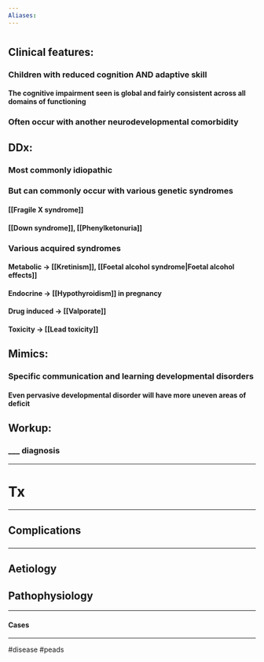```yaml
---
Aliases:
---
```

# 
## Clinical features:
### Children with reduced cognition AND adaptive skill
#### The cognitive impairment seen is **global** and fairly consistent across all domains of functioning
### Often occur with another neurodevelopmental comorbidity
## DDx:
### Most commonly idiopathic
### But can commonly occur with various genetic syndromes
#### [[Fragile X syndrome]]
#### [[Down syndrome]], [[Phenylketonuria]]
### Various acquired syndromes
#### Metabolic -> [[Kretinism]], [[Foetal alcohol syndrome|Foetal alcohol effects]]
#### Endocrine -> [[Hypothyroidism]] in pregnancy
#### Drug induced -> [[Valporate]]
#### Toxicity -> [[Lead toxicity]]
## Mimics:
### Specific communication and learning developmental disorders
#### Even pervasive developmental disorder will have more uneven areas of deficit
## Workup:
### ___ diagnosis
---
# Tx


---
## Complications
###

---
## Aetiology
## Pathophysiology

---
#### Cases


---
#disease #peads 